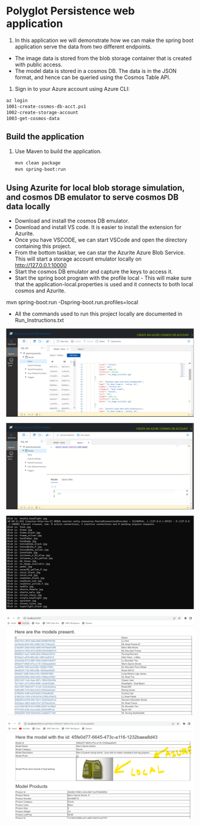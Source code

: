 # Polyglot Persistence web application 

1. In this application we will demonstrate how we can make the spring boot application serve the data from two different endpoints.
* The image data is stored from the blob storage container that is created with public access. 
* The model data is stored in a cosmos DB. The data is in the JSON format, and hence can be queried using the Cosmos Table API. 

1. Sign in to your Azure account using Azure CLI:

```azurecli
az login
1001-create-cosmos-db-acct.ps1
1002-create-storage-account
1003-get-cosmos-data
```

## Build the application

1. Use Maven to build the application.

   ```bash
   mvn clean package 
   mvn spring-boot:run
   ```

## Using Azurite for local blob storage simulation, and cosmos DB emulator to serve cosmos DB data locally

* Download and install the cosmos DB emulator. 
* Download and install VS code. It is easier to install the extension for Azurite. 
* Once you have VSCODE, we can start VSCode and open the directory containing this project. 
* From the bottom taskbar, we can star the Azurite Azure Blob Service. This will start a storage account emulator locally on http://127.0.0.1:10000
* Start the cosmos DB emulator and capture the keys to access it. 
* Start the spring boot program with the profile local - This will make sure that the application-local.properties is used and it connects to both local cosmos and Azurite. 

mvn spring-boot:run -Dspring-boot.run.profiles=local

* All the commands used to run this project locally are documented in Run_Instructions.txt

![Azure Blob Storage client.](../media/cosmosdb-emulator-items.png)

![Azure Blob Storage client.](../media/cosmosdb-emulator-count.png)

![Azure Blob Storage client.](../media/images_loaded_into_azurite.png)

![Azure Blob Storage client.](../media/home-page-list-from-cosmos.png)

![Azure Blob Storage client.](../media/detail-page-from-cosmos-and-blob.png)
